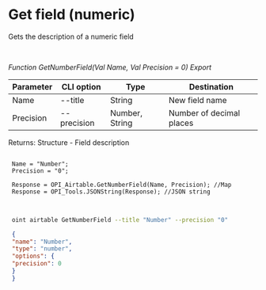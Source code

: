 ﻿---
sidebar_position: 4
---

# Get field (numeric)
 Gets the description of a numeric field




<br/>


*Function GetNumberField(Val Name, Val Precision = 0) Export*

 | Parameter | CLI option | Type | Destination |
 |-|-|-|-|
 | Name | --title | String | New field name |
 | Precision | --precision | Number, String | Number of decimal places |

 
 Returns: Structure - Field description


```bsl title="Code example"
 
 Name = "Number";
 Precision = "0";
 
 Response = OPI_Airtable.GetNumberField(Name, Precision); //Map
 Response = OPI_Tools.JSONString(Response); //JSON string
 
```
	


```sh title="CLI command example"
 
 oint airtable GetNumberField --title "Number" --precision "0"

```

```json title="Result"
 {
 "name": "Number",
 "type": "number",
 "options": {
 "precision": 0
 }
 }
```
